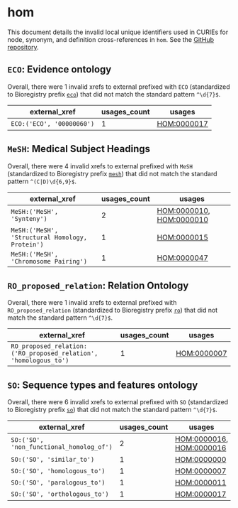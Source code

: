 # hom

This document details the invalid local unique identifiers used in CURIEs
for node, synonym, and definition cross-references in `hom`. See the [GitHub repository](https://github.com/BgeeDB/homology-ontology).


## `ECO`: Evidence ontology

Overall, there were 1 invalid
xrefs to external prefixed with `ECO` (standardized to Bioregistry
prefix [`eco`](https://bioregistry.io/eco)) that
did not match the standard pattern `^\d{7}$`.

| external_xref             |   usages_count | usages                                                    |
|---------------------------|----------------|-----------------------------------------------------------|
| `ECO:('ECO', '00000060')` |              1 | [HOM:0000017](http://purl.obolibrary.org/obo/HOM_0000017) |

## `MeSH`: Medical Subject Headings

Overall, there were 4 invalid
xrefs to external prefixed with `MeSH` (standardized to Bioregistry
prefix [`mesh`](https://bioregistry.io/mesh)) that
did not match the standard pattern `^(C|D)\d{6,9}$`.

| external_xref                                   |   usages_count | usages                                                                                                               |
|-------------------------------------------------|----------------|----------------------------------------------------------------------------------------------------------------------|
| `MeSH:('MeSH', 'Synteny')`                      |              2 | [HOM:0000010](http://purl.obolibrary.org/obo/HOM_0000010), [HOM:0000010](http://purl.obolibrary.org/obo/HOM_0000010) |
| `MeSH:('MeSH', 'Structural Homology, Protein')` |              1 | [HOM:0000015](http://purl.obolibrary.org/obo/HOM_0000015)                                                            |
| `MeSH:('MeSH', 'Chromosome Pairing')`           |              1 | [HOM:0000047](http://purl.obolibrary.org/obo/HOM_0000047)                                                            |

## `RO_proposed_relation`: Relation Ontology

Overall, there were 1 invalid
xrefs to external prefixed with `RO_proposed_relation` (standardized to Bioregistry
prefix [`ro`](https://bioregistry.io/ro)) that
did not match the standard pattern `^\d{7}$`.

| external_xref                                                    |   usages_count | usages                                                    |
|------------------------------------------------------------------|----------------|-----------------------------------------------------------|
| `RO_proposed_relation:('RO_proposed_relation', 'homologous_to')` |              1 | [HOM:0000007](http://purl.obolibrary.org/obo/HOM_0000007) |

## `SO`: Sequence types and features ontology

Overall, there were 6 invalid
xrefs to external prefixed with `SO` (standardized to Bioregistry
prefix [`so`](https://bioregistry.io/so)) that
did not match the standard pattern `^\d{7}$`.

| external_xref                            |   usages_count | usages                                                                                                               |
|------------------------------------------|----------------|----------------------------------------------------------------------------------------------------------------------|
| `SO:('SO', 'non_functional_homolog_of')` |              2 | [HOM:0000016](http://purl.obolibrary.org/obo/HOM_0000016), [HOM:0000016](http://purl.obolibrary.org/obo/HOM_0000016) |
| `SO:('SO', 'similar_to')`                |              1 | [HOM:0000000](http://purl.obolibrary.org/obo/HOM_0000000)                                                            |
| `SO:('SO', 'homologous_to')`             |              1 | [HOM:0000007](http://purl.obolibrary.org/obo/HOM_0000007)                                                            |
| `SO:('SO', 'paralogous_to')`             |              1 | [HOM:0000011](http://purl.obolibrary.org/obo/HOM_0000011)                                                            |
| `SO:('SO', 'orthologous_to')`            |              1 | [HOM:0000017](http://purl.obolibrary.org/obo/HOM_0000017)                                                            |

